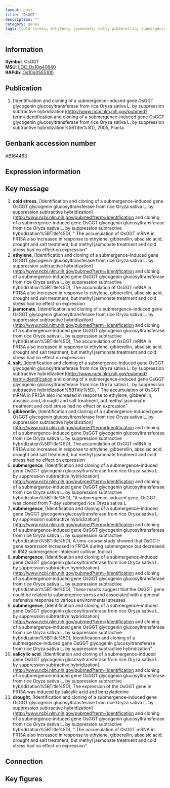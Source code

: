 ```yaml
---
layout: post
title: "OsGGT"
description: ""
category: genes
tags: [cold stress, ethylene, jasmonate, salt, gibberellin, submergence, salicylic acid, drought, Gene]
---
```


## Information
__Symbol__: OsGGT  
__MSU__: [LOC_Os10g40640](http://rice.plantbiology.msu.edu/cgi-bin/ORF_infopage.cgi?orf=LOC_Os10g40640)  
__RAPdb__: [Os10g0555100](http://rapdb.dna.affrc.go.jp/viewer/gbrowse_details/irgsp1?name=Os10g0555100)  

## Publication
1. [Identification and cloning of a submergence-induced gene OsGGT glycogenin glucosyltransferase from rice Oryza sativa L. by suppression subtractive hybridization](http://www.ncbi.nlm.nih.gov/pubmed?term=Identification and cloning of a submergence-induced gene OsGGT glycogenin glucosyltransferase from rice Oryza sativa L. by suppression subtractive hybridization%5BTitle%5D), 2005, Planta.

## Genbank accession number
[AB164463](http://www.ncbi.nlm.nih.gov/nuccore/AB164463)  

## Expression information

## Key message
1. __cold stress__, [Identification and cloning of a submergence-induced gene OsGGT glycogenin glucosyltransferase from rice Oryza sativa L. by suppression subtractive hybridization](http://www.ncbi.nlm.nih.gov/pubmed?term=Identification and cloning of a submergence-induced gene OsGGT glycogenin glucosyltransferase from rice Oryza sativa L. by suppression subtractive hybridization%5BTitle%5D), " The accumulation of OsGGT mRNA in FR13A also increased in response to ethylene, gibberellin, abscisic acid, drought and salt treatment, but methyl jasmonate treatment and cold stress had no effect on expression"
2. __ethylene__, [Identification and cloning of a submergence-induced gene OsGGT glycogenin glucosyltransferase from rice Oryza sativa L. by suppression subtractive hybridization](http://www.ncbi.nlm.nih.gov/pubmed?term=Identification and cloning of a submergence-induced gene OsGGT glycogenin glucosyltransferase from rice Oryza sativa L. by suppression subtractive hybridization%5BTitle%5D),  The accumulation of OsGGT mRNA in FR13A also increased in response to ethylene, gibberellin, abscisic acid, drought and salt treatment, but methyl jasmonate treatment and cold stress had no effect on expression
3. __jasmonate__, [Identification and cloning of a submergence-induced gene OsGGT glycogenin glucosyltransferase from rice Oryza sativa L. by suppression subtractive hybridization](http://www.ncbi.nlm.nih.gov/pubmed?term=Identification and cloning of a submergence-induced gene OsGGT glycogenin glucosyltransferase from rice Oryza sativa L. by suppression subtractive hybridization%5BTitle%5D),  The accumulation of OsGGT mRNA in FR13A also increased in response to ethylene, gibberellin, abscisic acid, drought and salt treatment, but methyl jasmonate treatment and cold stress had no effect on expression
4. __salt__, [Identification and cloning of a submergence-induced gene OsGGT glycogenin glucosyltransferase from rice Oryza sativa L. by suppression subtractive hybridization](http://www.ncbi.nlm.nih.gov/pubmed?term=Identification and cloning of a submergence-induced gene OsGGT glycogenin glucosyltransferase from rice Oryza sativa L. by suppression subtractive hybridization%5BTitle%5D), " The accumulation of OsGGT mRNA in FR13A also increased in response to ethylene, gibberellin, abscisic acid, drought and salt treatment, but methyl jasmonate treatment and cold stress had no effect on expression"
5. __gibberellin__, [Identification and cloning of a submergence-induced gene OsGGT glycogenin glucosyltransferase from rice Oryza sativa L. by suppression subtractive hybridization](http://www.ncbi.nlm.nih.gov/pubmed?term=Identification and cloning of a submergence-induced gene OsGGT glycogenin glucosyltransferase from rice Oryza sativa L. by suppression subtractive hybridization%5BTitle%5D),  The accumulation of OsGGT mRNA in FR13A also increased in response to ethylene, gibberellin, abscisic acid, drought and salt treatment, but methyl jasmonate treatment and cold stress had no effect on expression
6. __submergence__, [Identification and cloning of a submergence-induced gene OsGGT glycogenin glucosyltransferase from rice Oryza sativa L. by suppression subtractive hybridization](http://www.ncbi.nlm.nih.gov/pubmed?term=Identification and cloning of a submergence-induced gene OsGGT glycogenin glucosyltransferase from rice Oryza sativa L. by suppression subtractive hybridization%5BTitle%5D), "A submergence-induced gene, OsGGT, was cloned from 7-day submerged rice Oryza sativa L
7. __submergence__, [Identification and cloning of a submergence-induced gene OsGGT glycogenin glucosyltransferase from rice Oryza sativa L. by suppression subtractive hybridization](http://www.ncbi.nlm.nih.gov/pubmed?term=Identification and cloning of a submergence-induced gene OsGGT glycogenin glucosyltransferase from rice Oryza sativa L. by suppression subtractive hybridization%5BTitle%5D),  A time-course study showed that OsGGT-gene expression increased in FR13A during submergence but decreased in IR42 submergence-intolerant cultivar, Indica)  
8. __submergence__, [Identification and cloning of a submergence-induced gene OsGGT glycogenin glucosyltransferase from rice Oryza sativa L. by suppression subtractive hybridization](http://www.ncbi.nlm.nih.gov/pubmed?term=Identification and cloning of a submergence-induced gene OsGGT glycogenin glucosyltransferase from rice Oryza sativa L. by suppression subtractive hybridization%5BTitle%5D),  These results suggest that the OsGGT gene could be related to submergence stress and associated with a general defensive response to various environmental stresses
9. __submergence__, [Identification and cloning of a submergence-induced gene OsGGT glycogenin glucosyltransferase from rice Oryza sativa L. by suppression subtractive hybridization](http://www.ncbi.nlm.nih.gov/pubmed?term=Identification and cloning of a submergence-induced gene OsGGT glycogenin glucosyltransferase from rice Oryza sativa L. by suppression subtractive hybridization%5BTitle%5D), Identification and cloning of a submergence-induced gene OsGGT glycogenin glucosyltransferase from rice Oryza sativa L. by suppression subtractive hybridization"
10. __salicylic acid__, [Identification and cloning of a submergence-induced gene OsGGT glycogenin glucosyltransferase from rice Oryza sativa L. by suppression subtractive hybridization](http://www.ncbi.nlm.nih.gov/pubmed?term=Identification and cloning of a submergence-induced gene OsGGT glycogenin glucosyltransferase from rice Oryza sativa L. by suppression subtractive hybridization%5BTitle%5D),  The expression of the OsGGT gene in FR13A was induced by salicylic acid and benzyladenine
11. __drought__, [Identification and cloning of a submergence-induced gene OsGGT glycogenin glucosyltransferase from rice Oryza sativa L. by suppression subtractive hybridization](http://www.ncbi.nlm.nih.gov/pubmed?term=Identification and cloning of a submergence-induced gene OsGGT glycogenin glucosyltransferase from rice Oryza sativa L. by suppression subtractive hybridization%5BTitle%5D), " The accumulation of OsGGT mRNA in FR13A also increased in response to ethylene, gibberellin, abscisic acid, drought and salt treatment, but methyl jasmonate treatment and cold stress had no effect on expression"

## Connection

## Key figures


